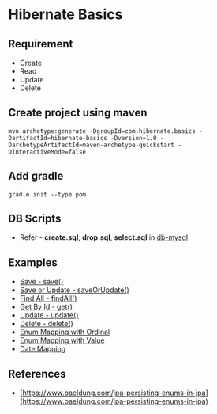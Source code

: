 # Hibernate Basics

## Requirement
* Create
* Read
* Update
* Delete

## Create project using maven
```
mvn archetype:generate -DgroupId=com.hibernate.basics -DartifactId=hibernate-basics -Dversion=1.0 -DarchetypeArtifactId=maven-archetype-quickstart -DinteractiveMode=false
```

## Add gradle
```
gradle init --type pom
```

## DB Scripts
* Refer - **create.sql**, **drop.sql**, **select.sql** in [db-mysql](db-mysql)

## Examples
* [Save - save()](src/test/java/com/hibernate/basics/Create.java)
* [Save or Update - saveOrUpdate()](src/test/java/com/hibernate/basics/Create.java)
* [Find All - findAll()](src/test/java/com/hibernate/basics/Read.java)
* [Get By Id - get()](src/test/java/com/hibernate/basics/Read.java)
* [Update - update()](src/test/java/com/hibernate/basics/Update.java)
* [Delete - delete()](src/test/java/com/hibernate/basics/Delete.java)
* [Enum Mapping with Ordinal](src\main\java\com\hibernate\basics\model\Student.java)
* [Enum Mapping with Value](src\main\java\com\hibernate\basics\model\Student.java)
* [Date Mapping](src\main\java\com\hibernate\basics\model\Student.java)

## References
* [https://www.baeldung.com/jpa-persisting-enums-in-jpa](https://www.baeldung.com/jpa-persisting-enums-in-jpa)